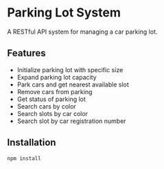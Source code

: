 # Parking Lot System

A RESTful API system for managing a car parking lot.

## Features

- Initialize parking lot with specific size
- Expand parking lot capacity
- Park cars and get nearest available slot
- Remove cars from parking
- Get status of parking lot
- Search cars by color
- Search slots by car color
- Search slot by car registration number

## Installation

```bash
npm install
```